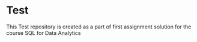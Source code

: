 # Test
This Test repository is created as a part of first assignment solution for the course SQL for Data Analytics 
